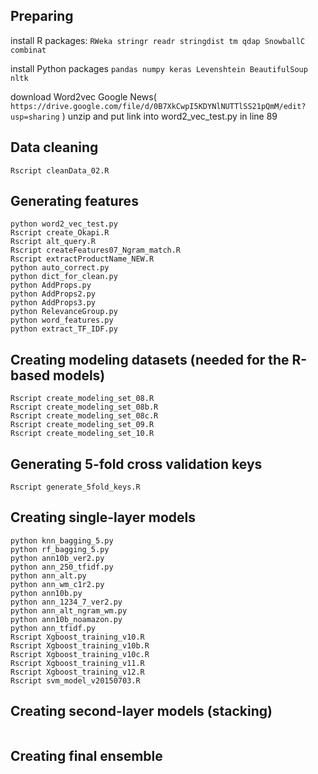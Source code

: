 ## Preparing

install R packages:
`RWeka stringr readr stringdist tm qdap SnowballC combinat`

install Python packages
`pandas numpy keras Levenshtein BeautifulSoup nltk`

download Word2vec Google News( `https://drive.google.com/file/d/0B7XkCwpI5KDYNlNUTTlSS21pQmM/edit?usp=sharing` ) unzip and put link into word2_vec_test.py in line 89

## Data cleaning
```
Rscript cleanData_02.R
```

## Generating features
```
python word2_vec_test.py
Rscript create_Okapi.R
Rscript alt_query.R
Rscript createFeatures07_Ngram_match.R
Rscript extractProductName_NEW.R
python auto_correct.py
python dict_for_clean.py
python AddProps.py
python AddProps2.py
python AddProps3.py
python RelevanceGroup.py
python word_features.py
python extract_TF_IDF.py
```

## Creating modeling datasets (needed for the R-based models)
```
Rscript create_modeling_set_08.R
Rscript create_modeling_set_08b.R
Rscript create_modeling_set_08c.R
Rscript create_modeling_set_09.R
Rscript create_modeling_set_10.R
```

## Generating 5-fold cross validation keys
```
Rscript generate_5fold_keys.R
```

## Creating single-layer models
```
python knn_bagging_5.py
python rf_bagging_5.py
python ann10b_ver2.py
python ann_250_tfidf.py
python ann_alt.py
python ann_wm_c1r2.py
python ann10b.py
python ann_1234_7_ver2.py
python ann_alt_ngram_wm.py
python ann10b_noamazon.py
python ann_tfidf.py
Rscript Xgboost_training_v10.R
Rscript Xgboost_training_v10b.R
Rscript Xgboost_training_v10c.R
Rscript Xgboost_training_v11.R
Rscript Xgboost_training_v12.R
Rscript svm_model_v20150703.R
```

## Creating second-layer models (stacking)
```

```

## Creating final ensemble
```

```
